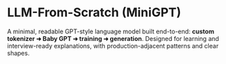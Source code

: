 # LLM-From-Scratch (MiniGPT)

A minimal, readable GPT-style language model built end-to-end: **custom tokenizer ➜ Baby GPT ➜ training ➜ generation**. Designed for learning and interview-ready explanations, with production-adjacent patterns and clear shapes.
